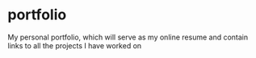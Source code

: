 # portfolio
My personal portfolio, which will serve as my online resume and contain links to all the projects I have worked on
